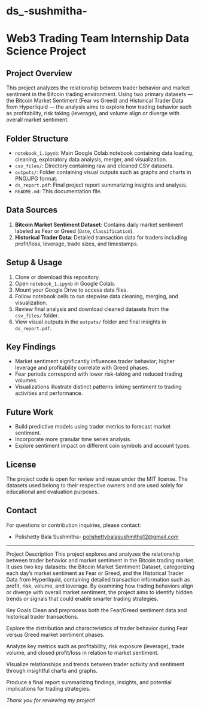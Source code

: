 # ds_-sushmitha-
# Web3 Trading Team Internship Data Science Project

## Project Overview
This project analyzes the relationship between trader behavior and market sentiment in the Bitcoin trading environment. Using two primary datasets — the Bitcoin Market Sentiment (Fear vs Greed) and Historical Trader Data from Hyperliquid — the analysis aims to explore how trading behavior such as profitability, risk taking (leverage), and volume align or diverge with overall market sentiment.

## Folder Structure
- `notebook_1.ipynb`: Main Google Colab notebook containing data loading, cleaning, exploratory data analysis, merger, and visualization.
- `csv_files/`: Directory containing raw and cleaned CSV datasets.
- `outputs/`: Folder containing visual outputs such as graphs and charts in PNG/JPG format.
- `ds_report.pdf`: Final project report summarizing insights and analysis.
- `README.md`: This documentation file.

## Data Sources
1. **Bitcoin Market Sentiment Dataset**: Contains daily market sentiment labeled as Fear or Greed (`Date`, `Classification`).
2. **Historical Trader Data**: Detailed transaction data for traders including profit/loss, leverage, trade sizes, and timestamps.

## Setup & Usage
1. Clone or download this repository.
2. Open `notebook_1.ipynb` in Google Colab.
3. Mount your Google Drive to access data files.
4. Follow notebook cells to run stepwise data cleaning, merging, and visualization.
5. Review final analysis and download cleaned datasets from the `csv_files/` folder.
6. View visual outputs in the `outputs/` folder and final insights in `ds_report.pdf`.

## Key Findings
- Market sentiment significantly influences trader behavior; higher leverage and profitability correlate with Greed phases.
- Fear periods correspond with lower risk-taking and reduced trading volumes.
- Visualizations illustrate distinct patterns linking sentiment to trading activities and performance.

## Future Work
- Build predictive models using trader metrics to forecast market sentiment.
- Incorporate more granular time series analysis.
- Explore sentiment impact on different coin symbols and account types.

## License
The project code is open for review and reuse under the MIT license. The datasets used belong to their respective owners and are used solely for educational and evaluation purposes.

## Contact
For questions or contribution inquiries, please contact:
- Polishetty Bala Sushmitha- polishettybalasushmitha12@gmail.com

---
Project Description
This project explores and analyzes the relationship between trader behavior and market sentiment in the Bitcoin trading market. It uses two key datasets: the Bitcoin Market Sentiment Dataset, categorizing each day’s market sentiment as Fear or Greed, and the Historical Trader Data from Hyperliquid, containing detailed transaction information such as profit, risk, volume, and leverage. By examining how trading behaviors align or diverge with overall market sentiment, the project aims to identify hidden trends or signals that could enable smarter trading strategies.

Key Goals
Clean and preprocess both the Fear/Greed sentiment data and historical trader transactions.

Explore the distribution and characteristics of trader behavior during Fear versus Greed market sentiment phases.

Analyze key metrics such as profitability, risk exposure (leverage), trade volume, and closed profit/loss in relation to market sentiment.

Visualize relationships and trends between trader activity and sentiment through insightful charts and graphs.

Produce a final report summarizing findings, insights, and potential implications for trading strategies.

*Thank you for reviewing my project!*
